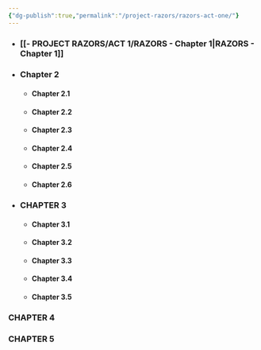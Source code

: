 ```yaml
---
{"dg-publish":true,"permalink":"/project-razors/razors-act-one/"}
---
```



- ### [[- PROJECT RAZORS/ACT 1/RAZORS - Chapter 1\|RAZORS - Chapter 1]]
- ### Chapter 2
	- #### Chapter 2.1
	- #### Chapter 2.2
	- #### Chapter 2.3
	- #### Chapter 2.4
	- #### Chapter 2.5
	- #### Chapter 2.6

- ### CHAPTER 3
	- #### Chapter 3.1
	- #### Chapter 3.2
	- #### Chapter 3.3
	- #### Chapter 3.4
	- #### Chapter 3.5
### CHAPTER 4
### CHAPTER 5